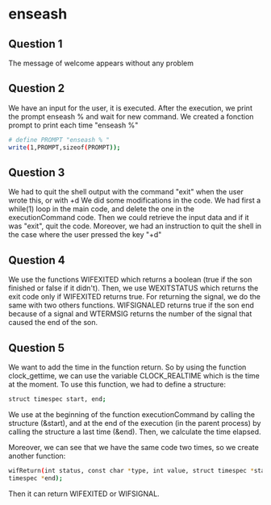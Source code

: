 # enseash


## Question 1


The message of welcome appears without any problem

## Question 2

We have an input for the user, it is executed. After the execution, we print
the prompt enseash % and wait for new command. 
We created a fonction prompt to print each time "enseash %"

```bash
# define PROMPT "enseash % "
write(1,PROMPT,sizeof(PROMPT));
```

## Question 3

We had to quit the shell output with the command "exit" when the user wrote this,
or with <ctrl>+d
We did some modifications in the code. We had first a while(1) loop in the main
code, and delete the one in the executionCommand code. Then we could retrieve the
input data and if it was "exit", quit the code.
Moreover, we had an instruction to quit the shell in the case where the user
pressed the key "<ctrl>+d"


## Question 4

We use the functions WIFEXITED which returns a boolean (true if the son finished or 
false if it didn't). Then, we use WEXITSTATUS which returns the exit code only if 
WIFEXITED returns true. For returning the signal, we do the same with two others 
functions. WIFSIGNALED returns true if the son end because of a signal and WTERMSIG 
returns the number of the signal that caused the end of the son.


## Question 5

We want to add the time in the function return. So by using the function clock_gettime, we 
can use the variable CLOCK_REALTIME which is the time at the moment.
To use this function, we had to define a structure:

```bash
struct timespec start, end;
```

We use at the beginning of the function executionCommand by calling the structure (&start),
and at the end of the execution (in the parent process) by calling the structure a last 
time (&end). Then, we calculate the time elapsed.

Moreover, we can see that we have the same code two times, so we create another function: 

```bash
wifReturn(int status, const char *type, int value, struct timespec *start, struct 
timespec *end);
```

Then it can return WIFEXITED or WIFSIGNAL.
